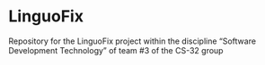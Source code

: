 # LinguoFix
Repository for the LinguoFix project within the discipline “Software Development Technology” of team #3 of the CS-32 group
